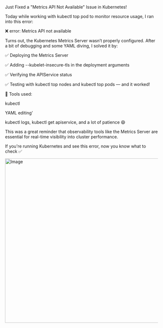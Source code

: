  Just Fixed a "Metrics API Not Available" Issue in Kubernetes!

Today while working with kubectl top pod to monitor resource usage, I ran into this error:

❌ error: Metrics API not available

Turns out, the Kubernetes Metrics Server wasn’t properly configured. After a bit of debugging and some YAML diving, I solved it by:

✅ Deploying the Metrics Server

 ✅ Adding --kubelet-insecure-tls in the deployment arguments

 ✅ Verifying the APIService status

 ✅ Testing with kubectl top nodes and kubectl top pods — and it worked! 

🔧 Tools used:


kubectl

YAML editing'

kubectl logs, kubectl get apiservice, and a lot of patience 😄

This was a great reminder that observability tools like the Metrics Server are essential for real-time visibility into cluster performance.

If you're running Kubernetes and see this error, now you know what to check ✅

<img width="747" height="542" alt="Image" src="https://github.com/user-attachments/assets/0ca27f32-0af7-4c85-b67c-d38955169638" />
